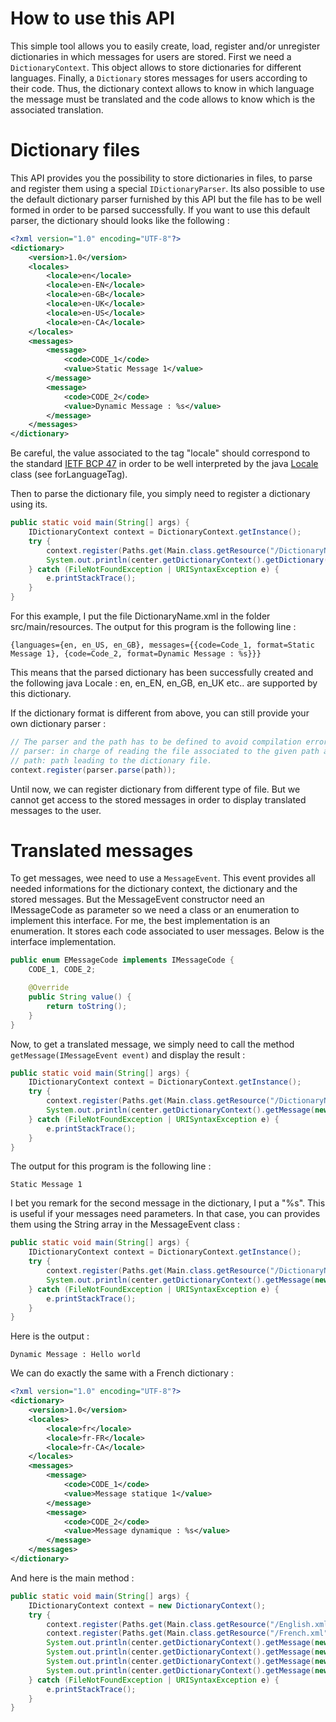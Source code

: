 # How to use this API

This simple tool allows you to easily create, load, register and/or unregister dictionaries in which messages for users are stored. First we need a <code>DictionaryContext</code>. This object allows to store dictionaries for different languages. Finally, a <code>Dictionary</code> stores messages for users according to their code. Thus, the dictionary context allows to know in which language the message must be translated and the code allows to know which is the associated translation.

# Dictionary files

This API provides you the possibility to store dictionaries in files, to parse and register them using a special <code>IDictionaryParser</code>. Its also possible to use the default dictionary parser furnished by this API but the file has to be well formed in order to be parsed successfully. If you want to use this default parser, the dictionary should looks like the following :

```xml
<?xml version="1.0" encoding="UTF-8"?>
<dictionary>
	<version>1.0</version>
	<locales>
		<locale>en</locale>
		<locale>en-EN</locale>
		<locale>en-GB</locale>
		<locale>en-UK</locale>
		<locale>en-US</locale>
		<locale>en-CA</locale>
	</locales>
	<messages>
		<message>
			<code>CODE_1</code>
			<value>Static Message 1</value>
		</message>
		<message>
			<code>CODE_2</code>
			<value>Dynamic Message : %s</value>
		</message>
	</messages>
</dictionary>
```

Be careful, the value associated to the tag "locale" should correspond to the standard [IETF BCP 47](https://tools.ietf.org/html/bcp47) in order to be well interpreted by the java [Locale](https://docs.oracle.com/javase/7/docs/api/java/util/Locale.html) class (see forLanguageTag).

Then to parse the dictionary file, you simply need to register a dictionary using its.

```java
public static void main(String[] args) {
	IDictionaryContext context = DictionaryContext.getInstance();
	try {
		context.register(Paths.get(Main.class.getResource("/DictionaryName.xml").toURI()));
		System.out.println(center.getDictionaryContext().getDictionary(Locale.ENGLISH).get());
	} catch (FileNotFoundException | URISyntaxException e) {
		e.printStackTrace();
	}
}
```

For this example, I put the file DictionaryName.xml in the folder src/main/resources. The output for this program is the following line :

```
{languages={en, en_US, en_GB}, messages={{code=Code_1, format=Static Message 1}, {code=Code_2, format=Dynamic Message : %s}}}
```

This means that the parsed dictionary has been successfully created and the following java Locale : en, en_EN, en_GB, en_UK etc.. are supported by this dictionary.

If the dictionary format is different from above, you can still provide your own dictionary parser :

```java
// The parser and the path has to be defined to avoid compilation errors
// parser: in charge of reading the file associated to the given path and creating the associated dictionary
// path: path leading to the dictionary file.
context.register(parser.parse(path));
```

Until now, we can register dictionary from different type of file. But we cannot get access to the stored messages in order to display translated messages to the user.

# Translated messages

To get messages, wee need to use a <code>MessageEvent</code>. This event provides all needed informations for the dictionary context, the dictionary and the stored messages. But the MessageEvent constructor need an IMessageCode as parameter so we need a class or an enumeration to implement this interface. For me, the best implementation is an enumeration. It stores each code associated to user messages. Below is the interface implementation.

```java
public enum EMessageCode implements IMessageCode {
	CODE_1, CODE_2;

	@Override
	public String value() {
		return toString();
	}
}
```

Now, to get a translated message, we simply need to call the method <code>getMessage(IMessageEvent event)</code> and display the result :

```java
public static void main(String[] args) {
	IDictionaryContext context = DictionaryContext.getInstance();
	try {
		context.register(Paths.get(Main.class.getResource("/DictionaryName.xml").toURI()));
		System.out.println(center.getDictionaryContext().getMessage(new MessageEvent(Locale.ENGLISH, EMessageCode.CODE_1)));
	} catch (FileNotFoundException | URISyntaxException e) {
		e.printStackTrace();
	}
}
```

The output for this program is the following line :

```
Static Message 1
```

I bet you remark for the second message in the dictionary, I put a "%s". This is useful if your messages need parameters. In that case, you can provides them using the String array in the MessageEvent class :

```java
public static void main(String[] args) {
	IDictionaryContext context = DictionaryContext.getInstance();
	try {
		context.register(Paths.get(Main.class.getResource("/DictionaryName.xml").toURI()));
		System.out.println(center.getDictionaryContext().getMessage(new MessageEvent(Locale.ENGLISH, EMessageCode.CODE_2, "Hello world")));
	} catch (FileNotFoundException | URISyntaxException e) {
		e.printStackTrace();
	}
}
```

Here is the output :

```
Dynamic Message : Hello world
```

We can do exactly the same with a French dictionary :

```xml
<?xml version="1.0" encoding="UTF-8"?>
<dictionary>
	<version>1.0</version>
	<locales>
		<locale>fr</locale>
		<locale>fr-FR</locale>
		<locale>fr-CA</locale>
	</locales>
	<messages>
		<message>
			<code>CODE_1</code>
			<value>Message statique 1</value>
		</message>
		<message>
			<code>CODE_2</code>
			<value>Message dynamique : %s</value>
		</message>
	</messages>
</dictionary>
```

And here is the main method :

``` java
public static void main(String[] args) {
	IDictionaryContext context = new DictionaryContext();
	try {
		context.register(Paths.get(Main.class.getResource("/English.xml").toURI()));
		context.register(Paths.get(Main.class.getResource("/French.xml").toURI()));
		System.out.println(center.getDictionaryContext().getMessage(new MessageEvent(Locale.ENGLISH, EMessageCode.CODE_1)));
		System.out.println(center.getDictionaryContext().getMessage(new MessageEvent(Locale.ENGLISH, EMessageCode.CODE_2, "Hello world")));
		System.out.println(center.getDictionaryContext().getMessage(new MessageEvent(Locale.FRENCH, EMessageCode.CODE_1)));
		System.out.println(center.getDictionaryContext().getMessage(new MessageEvent(Locale.FRENCH, EMessageCode.CODE_2, "Bonjour tout le monde")));
	} catch (FileNotFoundException | URISyntaxException e) {
		e.printStackTrace();
	}
}
```
